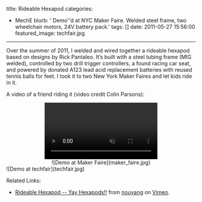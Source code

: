 title: Rideable Hexapod
categories:
  - MechE 
blurb: ' Demo''d at NYC Maker Faire. Welded steel frame, two wheelchair motors, 24V battery pack.'
tags: []
date: 2011-05-27 15:56:00
featured_image: techfair.jpg
---

Over the summer of 2011, I welded and wired together a rideable hexapod based on designs by Rick Pantaleo. It’s built with a steel tubing frame (MIG welded), controlled by two drill trigger controllers, a found racing car seat, and powered by donated A123 lead acid replacement batteries with reused tennis balls for feet. I took it to two New York Maker Faires and let kids ride in it.

A video of a friend riding it (video credit Colin Parsons):
<center>
<video id="Rideable hexapod demo" controls autoplay muted loop>
  <source src="yay_hexapods.webm" type="video/webm">
  Your browser does not support the video HTML5 tag.
</video>  
</center>

<center>
![Demo at Maker Faire](maker_faire.jpg)
</center>
![Demo at techfair](techfair.jpg)



Related Links:
- <a href="https://vimeo.com/264710607">Rideable Hexapod -- Yay Hexapods!!</a> from <a href="https://vimeo.com/user83975514">nouyang</a> on <a href="https://vimeo.com">Vimeo</a>. 
